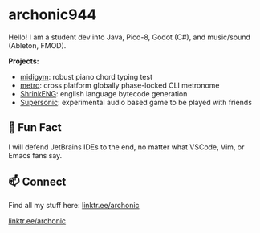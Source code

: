 # archonic944

Hello! I am a student dev into Java, Pico-8, Godot (C#), and music/sound (Ableton, FMOD).

**Projects:**
- [midigym](https://github.com/Archonic944/midigym): robust piano chord typing test
- [metro](https://github.com/Archonic944/metro): cross platform globally phase-locked CLI metronome
- [ShrinkENG](https://github.com/Archonic944/ShrinkENG): english language bytecode generation
- [Supersonic](https://github.com/Archonic944/Supersonic): experimental audio based game to be played with friends

## 💬 Fun Fact

I will defend JetBrains IDEs to the end, no matter what VSCode, Vim, or Emacs fans say.

## 📫 Connect

Find all my stuff here: [linktr.ee/archonic](https://linktr.ee/archonic)

[linktr.ee/archonic](https://linktr.ee/archonic)
